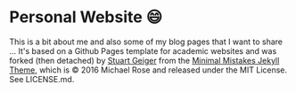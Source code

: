 Personal Website :smile:
====

This is a bit about me and also some of my blog pages that I want to share ... It's based on a Github Pages template for academic websites and was forked (then detached) by [Stuart Geiger](https://github.com/staeiou) from the [Minimal Mistakes Jekyll Theme](https://mmistakes.github.io/minimal-mistakes/), which is © 2016 Michael Rose and released under the MIT License. See LICENSE.md.

